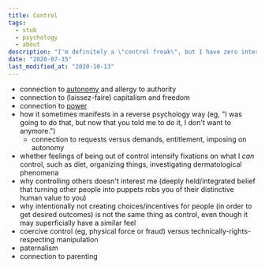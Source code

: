 ```yaml
---
title: Control
tags:
  - stub
  - psychology
  - about
description: "I'm definitely a \"control freak\", but I have zero interest in controlling others."
date: "2020-07-15"
last_modified_at: "2020-10-13"
---
```


* connection to [autonomy](/autonomy/) and allergy to authority
* connection to (laissez-faire) capitalism and freedom
* connection to [power](/power/)
* how it sometimes manifests in a reverse psychology way (eg, "I was going to do that, but now that you told me to do it, I don't want to anymore.")
  * connection to requests versus demands, entitlement, imposing on autonomy
* whether feelings of being out of control intensify fixations on what I _can_ control, such as diet, organizing things, investigating dermatological phenomena
* why controlling others doesn't interest me (deeply held/integrated belief that turning other people into puppets robs you of their distinctive human value to you)
* why intentionally not creating choices/incentives for people (in order to get desired outcomes) is not the same thing as control, even though it may superficially have a similar feel
* coercive control (eg, physical force or fraud) versus technically-rights-respecting manipulation
* paternalism
* connection to parenting
